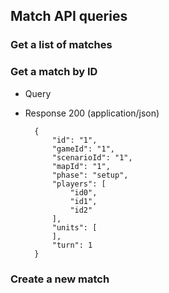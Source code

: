 ## Match API queries

### Get a list of matches


### Get a match by ID

+ Query

+ Response 200 (application/json)

        {
            "id": "1",
            "gameId": "1",
            "scenarioId": "1",
            "mapId": "1",
            "phase": "setup",
            "players": [
                "id0",
                "id1",
                "id2"
            ],
            "units": [
            ],
            "turn": 1
        }


### Create a new match
